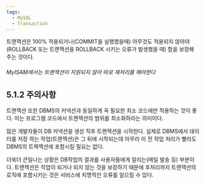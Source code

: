 ```yaml
---
tags:
  - MySQL
  - Transaction
---
```


트랜잭션은 100% 적용되거나(COMMIT을 실행했을때) 아무것도 적용되지 않아야(ROLLBACK 또는 트랜잭션을 ROLLBACK 시키는 오류가 발생했을 때) 함을 보장해 주는 것이다.
###### *MyISAM에서는 트랜잭션이 지원되지 않아 따로 재처리를 해야한다*

## 5.1.2 주의사항
트랜잭션 또한 DBMS의 커넥션과 동일하게 꼭 필요한 최소 코드에만 적용하는 것이 좋다. 이는 프로그램 코드에서 트랜잭션의 범위를 최소화하라는 의미이다.

많은 개발자들이 DB 커넥션을 생성 직후 트랜잭션을 시작한다. 실제로 DBMS에서 데이터를 저장 하는 작업(트랜잭션)은 그 뒤에 시작되는데 아무리 이 전 작업 처리가 빨라도 DBMS의 트랙잭션에 포함시킬 필요는 없다.

더욱더 큰일나는 상황은 DB작업의 결과를 사용자들에게 알리는(메일 발송 등) 부분이다. 트랜잭션은 작업이 되거나 되지 않는 것을 보장하기 때문에 후처리까지 트랜잭션의 로직에 포함시키는 것은 서비스에 치명적인 오류를 일으킬 수 있다.
